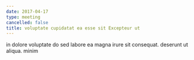 ```yaml
---
date: 2017-04-17
type: meeting
cancelled: false
title: voluptate cupidatat ea esse sit Excepteur ut
---
```

in dolore voluptate do sed labore ea magna irure sit consequat. deserunt ut aliqua. minim